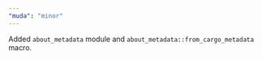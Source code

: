 ```yaml
---
"muda": "minor"
---
```


Added `about_metadata` module and `about_metadata::from_cargo_metadata` macro.
